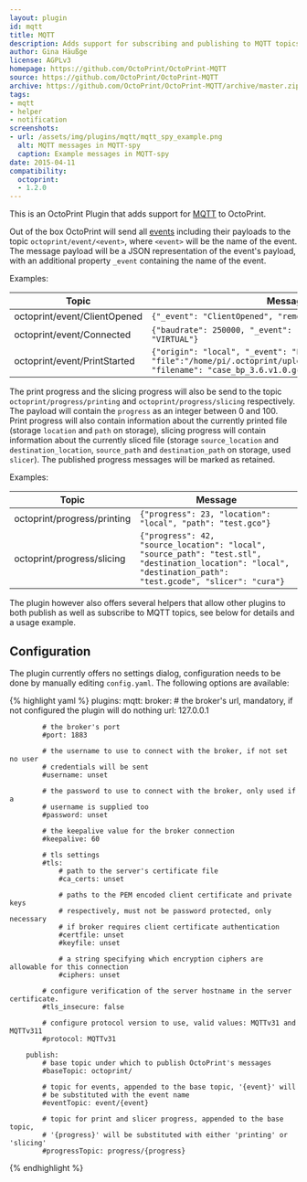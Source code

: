 ```yaml
---
layout: plugin
id: mqtt
title: MQTT
description: Adds support for subscribing and publishing to MQTT topics.
author: Gina Häußge
license: AGPLv3
homepage: https://github.com/OctoPrint/OctoPrint-MQTT
source: https://github.com/OctoPrint/OctoPrint-MQTT
archive: https://github.com/OctoPrint/OctoPrint-MQTT/archive/master.zip
tags: 
- mqtt
- helper
- notification
screenshots:
- url: /assets/img/plugins/mqtt/mqtt_spy_example.png
  alt: MQTT messages in MQTT-spy
  caption: Example messages in MQTT-spy
date: 2015-04-11
compatibility:
  octoprint:
  - 1.2.0
---
```


This is an OctoPrint Plugin that adds support for [MQTT](http://mqtt.org/) to OctoPrint.

Out of the box OctoPrint will send all [events](http://docs.octoprint.org/en/devel/events/index.html#available-events)
including their payloads to the topic `octoprint/event/<event>`, where `<event>` will be the name of the event. The message
payload will be a JSON representation of the event's payload, with an additional property `_event` containing the name
of the event.

Examples:

| Topic                        | Message                                                          |
|------------------------------|------------------------------------------------------------------|
| octoprint/event/ClientOpened | `{"_event": "ClientOpened", "remoteAddress": "127.0.0.1"}`       |
| octoprint/event/Connected    | `{"baudrate": 250000, "_event": "Connected", "port": "VIRTUAL"}` |
| octoprint/event/PrintStarted | `{"origin": "local", "_event": "PrintStarted", "file":"/home/pi/.octoprint/uploads/case_bp_3.6.v1.0.gco", "filename": "case_bp_3.6.v1.0.gco"}` |

The print progress and the slicing progress will also be send to the topic `octoprint/progress/printing` and
`octoprint/progress/slicing` respectively. The payload will contain the `progress` as an integer between 0 and 100.
Print progress will also contain information about the currently printed file (storage `location` and `path` on storage),
slicing progress will contain information about the currently sliced file (storage `source_location` and `destination_location`,
`source_path` and `destination_path` on storage, used `slicer`). The published progress messages will be marked as
retained.

Examples:

| Topic                        | Message                                                          |
|------------------------------|------------------------------------------------------------------|
| octoprint/progress/printing  | `{"progress": 23, "location": "local", "path": "test.gco"}`      |
| octoprint/progress/slicing   | `{"progress": 42, "source_location": "local", "source_path": "test.stl", "destination_location": "local", "destination_path": "test.gcode", "slicer": "cura"}` |

The plugin however also offers several helpers that allow other plugins to both publish as well as subscribe to
MQTT topics, see below for details and a usage example.

## Configuration

The plugin currently offers no settings dialog, configuration needs to be done by manually editing `config.yaml`. The
following options are available:

{% highlight yaml %}
plugins:
    mqtt:
        broker:
            # the broker's url, mandatory, if not configured the plugin will do nothing
            url: 127.0.0.1

            # the broker's port
            #port: 1883

            # the username to use to connect with the broker, if not set no user
            # credentials will be sent
            #username: unset

            # the password to use to connect with the broker, only used if a
            # username is supplied too
            #password: unset

            # the keepalive value for the broker connection
            #keepalive: 60

            # tls settings
            #tls:
                # path to the server's certificate file
                #ca_certs: unset

                # paths to the PEM encoded client certificate and private keys
                # respectively, must not be password protected, only necessary
                # if broker requires client certificate authentication
                #certfile: unset
                #keyfile: unset

                # a string specifying which encryption ciphers are allowable for this connection
                #ciphers: unset

            # configure verification of the server hostname in the server certificate.
            #tls_insecure: false

            # configure protocol version to use, valid values: MQTTv31 and MQTTv311
            #protocol: MQTTv31

        publish:
            # base topic under which to publish OctoPrint's messages
            #baseTopic: octoprint/

            # topic for events, appended to the base topic, '{event}' will
            # be substituted with the event name
            #eventTopic: event/{event}

            # topic for print and slicer progress, appended to the base topic,
            # '{progress}' will be substituted with either 'printing' or 'slicing'
            #progressTopic: progress/{progress}
{% endhighlight %}
